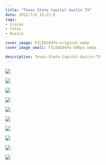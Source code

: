 ```yaml
---
title: "Texas State Capitol Austin TX"
date: 2012/7/6 15:21:0
tags: 
- viajes
- fotos
- Austin

cover_image: FILE0104fw-original.webp
cover_image_small: FILE0104fw-500px.webp

description: Texas-State-Capitol-Austin-TX
---
```



  

[![](FILE0104fw)](FILE0104fw-original.webp)

  

[![](FILE0103fw)](FILE0103fw-original.webp)

  

[![](FILE0082fw)](FILE0082fw-original.webp)

  

[![](FILE0080fw)](FILE0080fw-original.webp)

  

[![](FILE0077fw)](FILE0077fw-original.webp)

  

[![](FILE0076fw)](FILE0076fw-original.webp)

  

[![](FILE0106fw)](FILE0106fw-original.webp)

  

[![](FILE0107fw)](FILE0107fw-original.webp)

  

[![](FILE0120fw)](FILE0120fw-original.webp)

  

[![](FILE0122fw)](FILE0122fw-original.webp)
